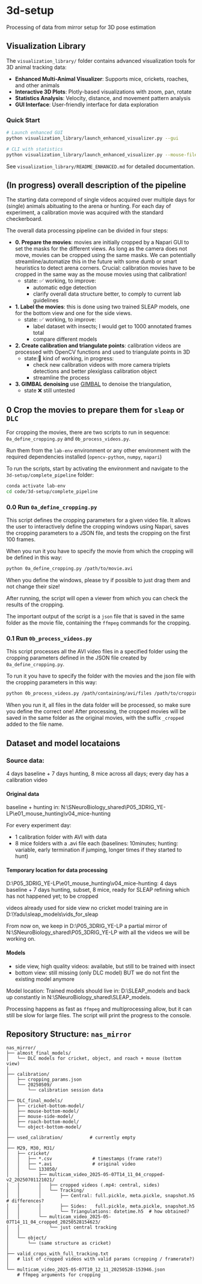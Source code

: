 # 3d-setup
Processing of data from mirror setup for 3D pose estimation

## Visualization Library

The `visualization_library/` folder contains advanced visualization tools for 3D animal tracking data:

- **Enhanced Multi-Animal Visualizer**: Supports mice, crickets, roaches, and other animals
- **Interactive 3D Plots**: Plotly-based visualizations with zoom, pan, rotate
- **Statistics Analysis**: Velocity, distance, and movement pattern analysis
- **GUI Interface**: User-friendly interface for data exploration

### Quick Start
```bash
# Launch enhanced GUI
python visualization_library/launch_enhanced_visualizer.py --gui

# CLI with statistics
python visualization_library/launch_enhanced_visualizer.py --mouse-file data.h5 --stats
```

See `visualization_library/README_ENHANCED.md` for detailed documentation.

## (In progress) overall description of the pipeline
The starting data correpond of single videos acquired over multiple days for (single) animals abituating to the arena or hunting. For each day of experiment, a calibration movie was acquired with the standard checkerboard.

The overall data processing pipeline can be divided in four steps:
 - **0. Prepare the movies**: movies are initially cropped by a Napari GUI to set the masks for the different views. As long as the camera does not move, movies can be cropped using the same masks. We can potentially streamline/automatize this in the future with some dumb or smart heuristics to detect arena corners. Crucial: calibration movies have to be cropped in the same way as the mouse movies using that calibration!
   - state:  ✅ working, to improve:
      - automatic edge detection
      - clarify overall data structure better, to comply to current lab guidelines
 - **1. Label the movies**: this is done using two trained SLEAP models, one for the bottom view and one for the side views.
   - state: ✅ working, to improve:
      - label dataset with insects; I would get to 1000 annotated frames total
      - compare different models
 - **2. Create calibration and triangulate points**: calibration videos are processed with OpenCV functions and used to triangulate points in 3D
   - state:🚧 kind of working, in progress:
      - check new calibration videos with more camera triplets detections and better plexiglass calibration object
      - streamline the process
 - **3. GIMBAL denoising** use [GIMBAL](https://github.com/calebweinreb/gimbal/tree/main) to denoise the triangulation,
   - state ❌ still untested



## 0 Crop the movies to prepare them for `sleap` or `DLC`

For cropping the movies, there are two scripts to run in sequence: `0a_define_cropping.py` and `0b_process_videos.py`.

Run them from the `lab-env` environment or any other environment with the required dependencies installed (`opencv-python`, `numpy`, `napari`)

To run the scripts, start by activating the environment and navigate to the `3d-setup/complete_pipeline` folder:
    
```bash
conda activate lab-env
cd code/3d-setup/complete_pipeline
```

### 0.0 Run `0a_define_cropping.py`
This script defines the cropping parameters for a given video file. It allows the user to interactively define the cropping windows using Napari, saves the cropping parameters to a JSON file, and tests the cropping on the first 100 frames.

When you run it you have to specify the movie from which the cropping will be defined in this way:

```bash
python 0a_define_cropping.py /path/to/movie.avi
```

When you define the windows, please try if possible to just drag them and not change their size!

After running, the script will open a viewer from which you can check the results of the cropping.

The important output of the script is a `json` file that is saved in the same folder as the movie file, containing the `ffmpeg` commands for the cropping.

### 0.1 Run `0b_process_videos.py`
This script processes all the AVI video files in a specified folder using the cropping parameters defined in the JSON file created by `0a_define_cropping.py`.

To run it you have to specify the folder with the movies and the json file with the cropping parameters in this way:

```bash
python 0b_process_videos.py /path/containing/avi/files /path/to/cropping_parameters.json
```

When you run it, all files in the data folder will be processed, so make sure you define the correct one!
After processing, the cropped movies will be saved in the same folder as the original movies, with the suffix `_cropped` added to the file name.

## Dataset and model locataions

### Source data:
4 days baseline + 7 days hunting, 8 mice across all days; every day has a calibration video

#### Original data
baseline + hunting in: N:\SNeuroBiology_shared\P05_3DRIG_YE-LP\e01_mouse_hunting\v04_mice-hunting

For every experiment day:
 - 1 calibration folder with AVI with data
 - 8 mice folders with a .avi file each (baselines: 10minutes; hunting: variable, early termination if jumping, longer times if they started to hunt)


#### Temporary location for data processing
D:\P05_3DRIG_YE-LP\e01_mouse_hunting\v04_mice-hunting: 4 days baseline + 7 days hunting, subset, 8 mice, ready for SLEAP refining which has not happened yet; to be cropped

videos already used for side view no cricket model training are in D:\Yadu\sleap_models\vids_for_sleap

From now on, we keep in D:\P05_3DRIG_YE-LP a partial mirror of  N:\SNeuroBiology_shared\P05_3DRIG_YE-LP with all the videos we will be working on.

#### Models
 - side view, high quality videos: available, but still to be trained with insect
 - bottom view: still missing (only DLC model)
BUT we do not fint the existing model anymore

Model location:
Trained models should live in: D:\SLEAP_models and back up constantly in N:\SNeuroBiology_shared\SLEAP_models.


Processing happens as fast as `ffmpeg` and multiprocessing allow, but it can still be slow for large files. The script will print the progress to the console.

## Repository Structure: `nas_mirror`

```text
nas_mirror/
├── almost_final_models/
│   └── DLC models for cricket, object, and roach + mouse (bottom view)
│
├── calibration/
│   ├── cropping_params.json
│   └── 20250509/
│       └── calibration session data
│
├── DLC_final_models/
│   ├── cricket-bottom-model/
│   ├── mouse-bottom-model/
│   ├── mouse-side-model/
│   ├── roach-bottom-model/
│   └── object-bottom-model/
│
├── used_calibration/          # currently empty
│
├── M29, M30, M31/
│   ├── cricket/
│   │   ├── *.csv               # timestamps (frame rate?)
│   │   ├── *.avi               # original video
│   │   └── 133050/
│   │       ├── multicam_video_2025-05-07T14_11_04_cropped-v2_20250701121021/
│   │       │   ├── cropped videos (.mp4: central, sides)
│   │       │   └── Tracking/
│   │       │       ├── Central: full.pickle, meta.pickle, snapshot.h5  # differences?
│   │       │       ├── Sides:   full.pickle, meta.pickle, snapshot.h5
│   │       │       └── Triangulations: datetime.h5  # how obtained?
│   │       └── multicam_video_2025-05-07T14_11_04_cropped_20250528154623/
│   │           └── just central tracking
│   │
│   └── object/
│       └── (same structure as cricket)
│
├── valid_crops_with_full_tracking.txt  
│   # list of cropped videos with valid params (cropping / framerate?)
│
└── multicam_video_2025-05-07T10_12_11_20250528-153946.json  
    # ffmpeg arguments for cropping
